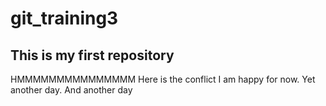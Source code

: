 # git_training3
## This is my first repository
HMMMMMMMMMMMMMMM
Here is the conflict 
I am happy for now.
Yet another day. And another day

